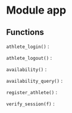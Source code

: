 Module app
==========

Functions
---------

    
`athlete_login()`
:   

    
`athlete_logout()`
:   

    
`availability()`
:   

    
`availability_query()`
:   

    
`register_athlete()`
:   

    
`verify_session(f)`
: